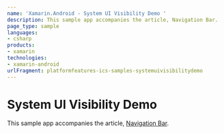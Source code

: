 ```yaml
---
name: 'Xamarin.Android - System UI Visibility Demo '
description: This sample app accompanies the article, Navigation Bar.
page_type: sample
languages:
- csharp
products:
- xamarin
technologies:
- xamarin-android
urlFragment: platformfeatures-ics-samples-systemuivisibilitydemo
---
```

# System UI Visibility Demo 

This sample app accompanies the article, 
[Navigation Bar](http://developer.xamarin.com/guides/android/user_interface/navigation_bar/).


